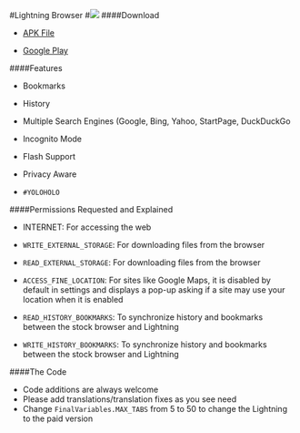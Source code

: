 #Lightning Browser
#![](https://lh3.ggpht.com/HLSuHvg80_HMmgZ8GkmxMkHvovFu0_QcBqK-omS-JLGe8s-ChPQPYZZFXBRHEtHoQZQ=w150-rw)
####Download
* [APK File](https://github.com/anthonycr/Lightning-Browser/blob/master/Barebones.apk?raw=true)

* [Google Play](https://play.google.com/store/apps/details?id=acr.browser.barebones)


####Features
* Bookmarks

* History

* Multiple Search Engines (Google, Bing, Yahoo, StartPage, DuckDuckGo

* Incognito Mode

* Flash Support

* Privacy Aware

* ````#YOLOHOLO````

####Permissions Requested and Explained

* INTERNET: For accessing the web

* ````WRITE_EXTERNAL_STORAGE````: For downloading files from the browser

* ````READ_EXTERNAL_STORAGE````: For downloading files from the browser

* ````ACCESS_FINE_LOCATION````: For sites like Google Maps, it is disabled by default in settings and displays a pop-up asking if a site may use your location when it is enabled

* ````READ_HISTORY_BOOKMARKS````: To synchronize history and bookmarks between the stock browser and Lightning

* ````WRITE_HISTORY_BOOKMARKS````: To synchronize history and bookmarks between the stock browser and Lightning

####The Code
* Code additions are always welcome
* Please add translations/translation fixes as you see need
* Change ````FinalVariables.MAX_TABS```` from 5 to 50 to change the Lightning to the paid version